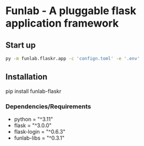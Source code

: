 # Funlab - A pluggable flask application framework

## Start up

```bash
py -m funlab.flaskr.app -c 'confign.toml' -e '.env'
```

## Installation

pip install funlab-flaskr

### Dependencies/Requirements

- python = "^3.11"
- flask = "^3.0.0"
- flask-login = "^0.6.3"
- funlab-libs = "^0.3.1"
